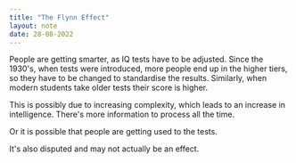 ```yaml
---
title: "The Flynn Effect"
layout: note
date: 28-08-2022
---
```


People are getting smarter, as IQ tests have to be adjusted. Since the 1930's, when tests were introduced, more people end up in the higher tiers, so they have to be changed to standardise the results. Similarly, when modern students take older tests their score is higher.

This is possibly due to increasing complexity, which leads to an increase in intelligence. There's more information to process all the time.

Or it is possible that people are getting used to the tests.

It's also disputed and may not actually be an effect.
